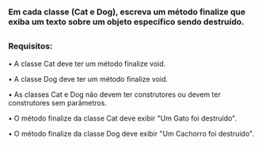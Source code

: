 ### Em cada classe (Cat e Dog), escreva um método finalize que exiba um texto sobre um objeto específico sendo destruído.
##
### Requisitos:

• A classe Cat deve ter um método finalize void.

• A classe Dog deve ter um método finalize void.

• As classes Cat e Dog não devem ter construtores ou devem ter construtores sem parâmetros.

• O método finalize da classe Cat deve exibir "Um Gato foi destruído".

• O método finalize da classe Dog deve exibir "Um Cachorro foi destruído".